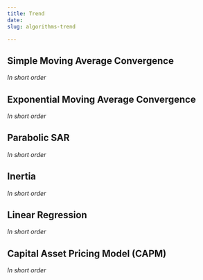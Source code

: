 ```yaml
---
title: Trend
date: 
slug: algorithms-trend

---
```

## Simple Moving Average Convergence

_In short order_

## Exponential Moving Average Convergence

_In short order_

## Parabolic SAR

_In short order_

## Inertia

_In short order_

## Linear Regression

_In short order_

## Capital Asset Pricing Model (CAPM)

_In short order_